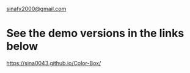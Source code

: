 sinafx2000@gmail.com

# See the demo versions in the links below

https://sina0043.github.io/Color-Box/